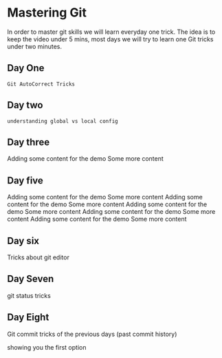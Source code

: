 # Mastering Git

In order to master git skills we will learn everyday one trick. The idea is to keep the video under 5 mins, most days we will try to learn one Git tricks under two minutes.

## Day One

    Git AutoCorrect Tricks

## Day two

    understanding global vs local config

## Day three

Adding some content for the demo
Some more content

## Day five

Adding some content for the demo
Some more content
Adding some content for the demo
Some more content
Adding some content for the demo
Some more content
Adding some content for the demo
Some more content
Adding some content for the demo
Some more content

## Day six

Tricks about git editor

## Day Seven

git status tricks

## Day Eight

Git commit tricks of the previous days (past commit history)

showing you the first option
